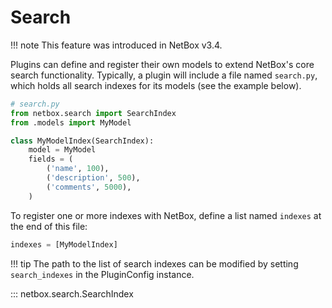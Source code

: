 # Search

!!! note
    This feature was introduced in NetBox v3.4.

Plugins can define and register their own models to extend NetBox's core search functionality. Typically, a plugin will include a file named `search.py`, which holds all search indexes for its models (see the example below).

```python
# search.py
from netbox.search import SearchIndex
from .models import MyModel

class MyModelIndex(SearchIndex):
    model = MyModel
    fields = (
        ('name', 100),
        ('description', 500),
        ('comments', 5000),
    )
```

To register one or more indexes with NetBox, define a list named `indexes` at the end of this file:

```python
indexes = [MyModelIndex]
```

!!! tip
    The path to the list of search indexes can be modified by setting `search_indexes` in the PluginConfig instance.

::: netbox.search.SearchIndex
